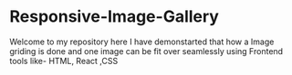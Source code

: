 # Responsive-Image-Gallery
Welcome to my repository here I have demonstarted that how a Image griding is done and one image can be fit over seamlessly using Frontend tools like- HTML, React ,CSS
